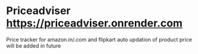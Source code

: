 # Priceadviser https://priceadviser.onrender.com
Price tracker for amazon.in/.com and flipkart
auto updation of product price will be added in future
